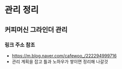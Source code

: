 # 관리 정리
## 커피머신 그라인더 관리
### 링크 주소 참조
- https://m.blog.naver.com/cafewoo_/222294999716
- 관리 계획을 잡고 틀과 노하우가 쌓이면 정리해 나갈것